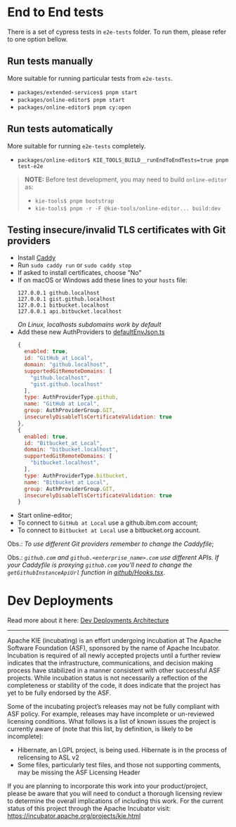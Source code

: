 <!--
   Licensed to the Apache Software Foundation (ASF) under one
   or more contributor license agreements.  See the NOTICE file
   distributed with this work for additional information
   regarding copyright ownership.  The ASF licenses this file
   to you under the Apache License, Version 2.0 (the
   "License"); you may not use this file except in compliance
   with the License.  You may obtain a copy of the License at
     http://www.apache.org/licenses/LICENSE-2.0
   Unless required by applicable law or agreed to in writing,
   software distributed under the License is distributed on an
   "AS IS" BASIS, WITHOUT WARRANTIES OR CONDITIONS OF ANY
   KIND, either express or implied.  See the License for the
   specific language governing permissions and limitations
   under the License.
-->

# End to End tests

There is a set of cypress tests in `e2e-tests` folder. To run them, please refer to one option bellow.

## Run tests manually

More suitable for running particular tests from `e2e-tests`.

- `packages/extended-services$ pnpm start`
- `packages/online-editor$ pnpm start`
- `packages/online-editor$ pnpm cy:open`

## Run tests automatically

More suitable for running `e2e-tests` completely.

- `packages/online-editor$ KIE_TOOLS_BUILD__runEndToEndTests=true pnpm test-e2e`

> **NOTE:**
> Before test development, you may need to build `online-editor` as:
>
> - `kie-tools$ pnpm bootstrap`
> - `kie-tools$ pnpm -r -F @kie-tools/online-editor... build:dev`

## Testing insecure/invalid TLS certificates with Git providers

- Install [Caddy](https://caddyserver.com/docs/install)
- Run `sudo caddy run` or `sudo caddy stop`
- If asked to install certificates, choose "No"
- If on macOS or Windows add these lines to your `hosts` file:
  ```
  127.0.0.1 github.localhost
  127.0.0.1 gist.github.localhost
  127.0.0.1 bitbucket.localhost
  127.0.0.1 api.bitbucket.localhost
  ```
  _On Linux, localhosts subdomains work by default_
- Add these new AuthProviders to [defaultEnvJson.ts](build/defaultEnvJson.ts)
  ```js
  {
    enabled: true,
    id: "GitHub_at_Local",
    domain: "github.localhost",
    supportedGitRemoteDomains: [
      "github.localhost",
      "gist.github.localhost"
    ],
    type: AuthProviderType.github,
    name: "GitHub at Local",
    group: AuthProviderGroup.GIT,
    insecurelyDisableTlsCertificateValidation: true
  },
  {
    enabled: true,
    id: "Bitbucket_at_Local",
    domain: "bitbucket.localhost",
    supportedGitRemoteDomains: [
      "bitbucket.localhost",
    ],
    type: AuthProviderType.bitbucket,
    name: "Bitbucket at Local",
    group: AuthProviderGroup.GIT,
    insecurelyDisableTlsCertificateValidation: true
  }
  ```
- Start online-editor;
- To connect to `GitHub at Local` use a github.ibm.com account;
- To connect to `Bitbucket at Local` use a bitbucket.org account.

Obs.: _To use different Git providers remember to change the Caddyfile_;

Obs.: _`github.com` and `github.<enterprise_name>.com` use different APIs. If your Caddyfile is proxying `github.com` you'll need to change the `getGithubInstanceApiUrl` function in [github/Hooks.tsx](src/github/Hooks.tsx)_.

# Dev Deployments

Read more about it here: [Dev Deployments Architecture](./docs/DEV_DEPLOYMENTS_ARCHITECTURE.md)

---

Apache KIE (incubating) is an effort undergoing incubation at The Apache Software
Foundation (ASF), sponsored by the name of Apache Incubator. Incubation is
required of all newly accepted projects until a further review indicates that
the infrastructure, communications, and decision making process have stabilized
in a manner consistent with other successful ASF projects. While incubation
status is not necessarily a reflection of the completeness or stability of the
code, it does indicate that the project has yet to be fully endorsed by the ASF.

Some of the incubating project’s releases may not be fully compliant with ASF
policy. For example, releases may have incomplete or un-reviewed licensing
conditions. What follows is a list of known issues the project is currently
aware of (note that this list, by definition, is likely to be incomplete):

- Hibernate, an LGPL project, is being used. Hibernate is in the process of
  relicensing to ASL v2
- Some files, particularly test files, and those not supporting comments, may
  be missing the ASF Licensing Header

If you are planning to incorporate this work into your product/project, please
be aware that you will need to conduct a thorough licensing review to determine
the overall implications of including this work. For the current status of this
project through the Apache Incubator visit:
https://incubator.apache.org/projects/kie.html
